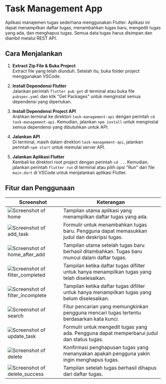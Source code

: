 # Task Management App

Aplikasi manajemen tugas sederhana menggunakan Flutter. Aplikasi ini dapat menampilkan daftar tugas, menambahkan tugas baru, mengedit tugas yang ada, dan menghapus tugas. Semua data tugas harus disimpan dan diambil melalui REST API.

## Cara Menjalankan

1. **Extract Zip File & Buka Project**  
   Extract file yang telah diunduh. Setelah itu, buka folder project menggunakan VSCode.

2. **Install Dependensi Flutter**  
   Jalankan perintah `flutter pub get` di terminal atau buka file `pubspec.yaml` dan klik "Get Packages" untuk menginstal semua dependensi yang diperlukan.

3. **Install Dependensi Project API**  
   Arahkan terminal ke direktori `task-management-api` dengan perintah `cd task-management-api`. Kemudian, jalankan `npm install` untuk menginstal semua dependensi yang dibutuhkan untuk API.

4. **Jalankan API**  
   Di terminal, masih dalam direktori `task-management-api`, jalankan perintah `npm start` untuk memulai server API.

5. **Jalankan Aplikasi Flutter**  
   Kembali ke direktori root project dengan perintah `cd ..`. Kemudian, jalankan perintah `flutter run` di terminal atau pilih opsi "Run" dari file `main.dart` di VSCode untuk menjalankan aplikasi Flutter.


## Fitur dan Penggunaan

| Screenshot | Keterangan |
|------------|------------|
| ![Screenshot of home](documentation/home.png) | Tampilan utama aplikasi yang menampilkan daftar tugas yang ada. |
| ![Screenshot of add_task](documentation/add_task.png) | Formulir untuk menambahkan tugas baru. Pengguna dapat memasukkan judul dan deskripsi tugas. |
| ![Screenshot of home_after_add](documentation/home_after_add.png) | Tampilan utama setelah tugas baru berhasil ditambahkan. Tugas baru muncul dalam daftar tugas. |
| ![Screenshot of filter_completed](documentation/filter_completed.png) | Tampilan ketika daftar tugas difilter untuk hanya menampilkan tugas yang telah diselesaikan. |
| ![Screenshot of filter_incomplete](documentation/filter_incomplete.png) | Tampilan ketika daftar tugas difilter untuk hanya menampilkan tugas yang belum diselesaikan. |
| ![Screenshot of search](documentation/search.png) | Fitur pencarian yang memungkinkan pengguna mencari tugas tertentu berdasarkan kata kunci. |
| ![Screenshot of update_task](documentation/update_task.png) | Formulir untuk mengedit tugas yang ada. Pengguna dapat memperbarui judul dan status tugas. |
| ![Screenshot of delete](documentation/delete.png) | Konfirmasi penghapusan tugas yang menanyakan apakah pengguna yakin ingin menghapus tugas. |
| ![Screenshot of delete_success](documentation/delete_success.png) | Tampilan setelah tugas berhasil dihapus dari daftar tugas. |

